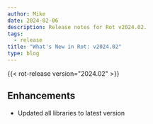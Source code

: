 ```yaml
---
author: Mike
date: 2024-02-06
description: Release notes for Rot v2024.02.
tags:
  - release
title: "What's New in Rot: v2024.02"
type: blog
---
```


{{< rot-release version="2024.02" >}}

## Enhancements

- Updated all libraries to latest version
